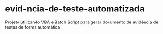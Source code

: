 # evid-ncia-de-teste-automatizada
Projeto utilizando VBA e Batch Script para gerar documento de evidência de testes de forma automática
